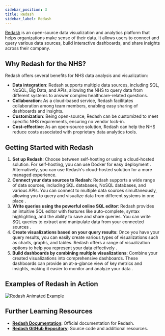 ```yaml
---
sidebar_position: 3
title: Redash
sidebar_label: Redash
---
```


[Redash](https://redash.io/) is an open-source data visualization and analytics platform that helps organizations make sense of their data. It allows users to connect and query various data sources, build interactive dashboards, and share insights across their company.

## Why Redash for the NHS?
Redash offers several benefits for NHS data analysis and visualization:
- **Data integration**: Redash supports multiple data sources, including SQL, NoSQL, Big Data, and APIs, allowing the NHS to query data from different systems to answer complex healthcare-related questions.
- **Collaboration**: As a cloud-based service, Redash facilitates collaboration among team members, enabling easy sharing of dashboards and insights.
- **Customization**: Being open-source, Redash can be customized to meet specific NHS requirements, ensuring no vendor lock-in.
- **Cost-effective**: As an open-source solution, Redash can help the NHS reduce costs associated with proprietary data analytics tools.

## Getting Started with Redash
1. **Set up Redash**: 
Choose between self-hosting or using a cloud-hosted solution. For self-hosting, you can use Docker for easy deployment . Alternatively, you can use Redash's cloud-hosted solution for a more managed experience.
2. **Connect your data sources to Redash**: 
Redash supports a wide range of data sources, including SQL databases, NoSQL databases, and various APIs. You can connect to multiple data sources simultaneously, allowing you to query and visualize data from different systems in one place .
3. **Write queries using the powerful online SQL editor**: 
Redash provides an intuitive SQL editor with features like auto-complete, syntax highlighting, and the ability to save and share queries. You can write SQL queries to extract and manipulate data from your connected sources .
4. **Create visualizations based on your query results**: 
Once you have your query results, you can easily create various types of visualizations such as charts, graphs, and tables. Redash offers a range of visualization options to help you represent your data effectively .
5. **Build dashboards by combining multiple visualizations**: 
Combine your created visualizations into comprehensive dashboards. These dashboards can provide an at-a-glance view of key metrics and insights, making it easier to monitor and analyze your data .

## Examples of Redash in Action
![Redash Animated Example](https://raw.githubusercontent.com/getredash/website/8e820cd02c73a8ddf4f946a9d293c54fd3fb08b9/website/_assets/images/redash-anim.gif)



## Further Learning Resources
- **[Redash Documentation](https://redash.io/help/)**: Official documentation for Redash.
- **[Redash GitHub Repository](https://github.com/getredash/redash)**: Source code and additional resources.

